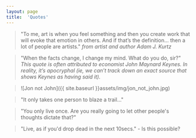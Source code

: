 ```yaml
---
layout: page
title:  'Quotes'
---
```


> "To me, art is when you feel something and then you create work that will evoke that emotion in others. And if that’s the definition… then a lot of people are artists."
*from artist and author Adam J. Kurtz*

>"When the facts change, I change my mind. What do you do, sir?"
*This quote is often attributed to economist John Maynard Keynes. In reality, it’s apocryphal (ie, we can’t track down an exact source that shows Keynes as having said it).*

> ![Jon not John]({{ site.baseurl }}assets/img/jon_not_john.jpg)

> "It only takes one person to blaze a trail..."

> "You only live once. Are you really going to let other people's thoughts dictate that?"

> "Live, as if you'd drop dead in the next 10secs." - Is this possible?
